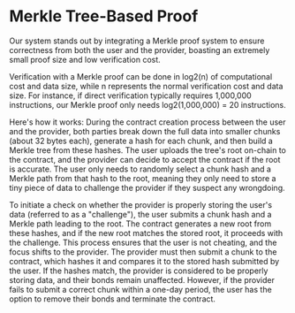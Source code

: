 # Merkle Tree-Based Proof

Our system stands out by integrating a Merkle proof system to ensure correctness from both the user and the provider, boasting an extremely small proof size and low verification cost. 

Verification with a Merkle proof can be done in log2(n) of computational cost and data size, while n represents the normal verification cost and data size. For instance, if direct verification typically requires 1,000,000 instructions, our Merkle proof only needs log2(1,000,000) = 20 instructions.

Here's how it works: During the contract creation process between the user and the provider, both parties break down the full data into smaller chunks (about 32 bytes each), generate a hash for each chunk, and then build a Merkle tree from these hashes. The user uploads the tree's root on-chain to the contract, and the provider can decide to accept the contract if the root is accurate. The user only needs to randomly select a chunk hash and a Merkle path from that hash to the root, meaning they only need to store a tiny piece of data to challenge the provider if they suspect any wrongdoing.

To initiate a check on whether the provider is properly storing the user's data (referred to as a "challenge"), the user submits a chunk hash and a Merkle path leading to the root. The contract generates a new root from these hashes, and if the new root matches the stored root, it proceeds with the challenge. This process ensures that the user is not cheating, and the focus shifts to the provider. The provider must then submit a chunk to the contract, which hashes it and compares it to the stored hash submitted by the user. If the hashes match, the provider is considered to be properly storing data, and their bonds remain unaffected. However, if the provider fails to submit a correct chunk within a one-day period, the user has the option to remove their bonds and terminate the contract.
